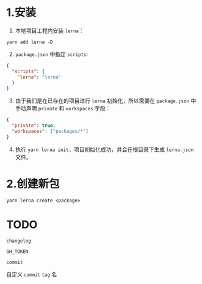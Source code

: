 # 1.安装

1. 本地项目工程内安装 `lerna`：

```shell
yarn add lerna -D
```

2. `package.json` 中指定 `scripts`:

```json
{
  "scripts": {
    "lerna": "lerna"
  }
}
```

3. 由于我们是在已存在的项目进行 `lerna` 初始化，所以需要在 `package.json` 中手动声明 `private` 和 `workspaces` 字段：

```json
{
  "private": true,
  "workspaces": ["packages/*"]
}
```

4. 执行 `yarn lerna init`，项目初始化成功，并会在根目录下生成 `lerna.json` 文件。

# 2.创建新包

```shell
yarn lerna create <package>
```


# TODO

`changelog`

`GH_TOKEN`

`commit`

自定义 `commit` `tag` 名

